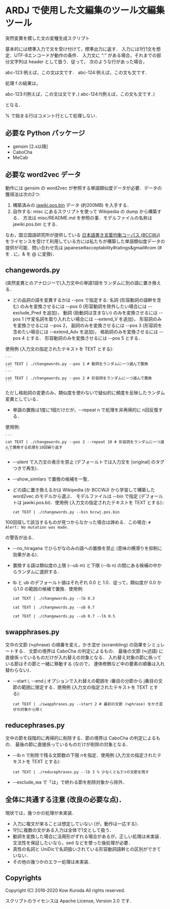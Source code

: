 # ARDJ で使用した文編集のツール文編集ツール
突然変異を模した文の変種生成スクリプト

基本的には標準入力で文を受け付けて，標準出力に返す．
入力には1行1文を想定．UTF-8エンコードが動作の条件．
入力文に “:” がある場合，それまでの部分文字列は header として扱う．従って，
次のような行があった場合，

abc-123:例えば，この文は文です．
abc-124:例えば，この文も文です．

処理 f の結果は，

abc-123:f(例えば，この文は文です．)
abc-124:f(例えば，この文も文です．)

となる．

% で始まる行はコメント行として処理しない．


## 必要な Python パッケージ
- gensim [2.x以降]
- CaboCha
- MeCab

## 必要な word2vec データ
動作には gensim の word2vec が参照する単語類似度データが必要．データの獲得法は次の2つ:

1. 構築済みの [jawiki.pos.bin](https://www.dropbox.com/s/h9hy87hjqn5v3xj/jawiki.pos.bin?dl=1) データ (約200MB) を入手する．
2. 自作する: misc にあるスクリプトを使って Wikipedia の dump から構築する．
方法は misc/README.md を参照の事．モデルファイルの名称は jawiki.pos.bin とする．

なお，国立国語研究所が提供している [日本語書き言葉均衡コーパス (BCCWJ)](http://pj.ninjal.ac.jp/corpus_center/bccwj/) をライセンスを受けて利用している方には私たちが構築した単語類似度データの提供が可能．問い合わせ先は japanese#acceptability#ratings&gmail#com (# を . に，& を @ に変換)．

## changewords.py
(突然変異とのアナロジーで)入力文中の単語1語をランダムに別の語に置き換える．

- どの品詞の語を変異するかは --pos で指定する:
名詞 (形容動詞の語幹を含む) のみを変換させるには --pos 0 (形容動詞を除外したい場合には --exclude_Pred を追加)，
動詞 (助動詞は含まない) のみを変換させるには --pos 1 (サ変名詞を取り入れたい場合には --extend_V を追加)，
形容詞のみを変換させるには --pos 2，
副詞のみを変換させるには --pos 3 (形容詞を含めたい場合には --extend_Adv を追加)，
格助詞のみを変換させるには --pos 4 とする．
形容動詞のみを変換させるには --pos 5 とする．

使用例 (入力文の指定されたテキストを TEXT とする):

    ```
    cat TEXT | ./changewords.py --pos 1 # 動詞をランダムに一つ選んで置換
    ```
    ```
    cat TEXT | ./changewords.py --pos 2 # 形容詞をランダムに一つ選んで置換
    ```

ただし格助詞の変更のみ，類似度を使わないで疑似的に頻度を反映したランダム変異としている．

- 単語の置換は1度に1個だけだが，--repeat n で処理を非再帰的に n回反復する．

使用例:

    ```
    cat TEXT | ./changewords.py --pos 2 --repeat 10 # 形容詞をランダムに一つ選んで置換する処理を10回繰り返す
    ```

- --silent で入力文の表示を禁止 (デフォールトでは入力文を [original] のタグつきで再生)．

- --show_similars で置換の候補を一覧．

- どの語に置き換えるかは Wikipedia (か BCCWJ) から学習して構築した word2vec のモデルから選ぶ．
モデルファイルは --bin で指定 (デフォールトは jawiki.pos.bi)．使用例 (入力文の指定されたテキストを TEXT とする)::

    ```
    cat TEXT | ./changewords.py --bin bccwj.pos.bin
    ```

100回探して該当するものが見つからなかった場合は諦める．この場合:
    ```
    # Alert: No mutation was made.
    ```

の警告が出る．

- --no_hiragana でひらがなのみの語への置換を禁止 (意味の横滑りを抑制に効果がある)．
- 置換する語は類似度の上限 (--ub m) と下限 (--lb n) の間にある候補の中からランダムに選択する．
- lb と ub のデフォールト値はそれぞれ 0.0 と 1.0．従って，類似度が 0.0 から1.0 の範囲の候補で置換．使用例:

    ```
    cat TEXT | ./changewords.py --lb 0.3
    ```
    ```
    cat TEXT | ./changewords.py --ub 0.7
    ```
    ```
    cat TEXT | ./changewords.py --ub 0.7 --lb 0.5
    ```

## swapphrases.py
文中の文節 (≒phrase) の順番を変え，かき混ぜ (scrambling) の効果をシミュレートする．
文節の境界は CaboCha の判定によるもの．
最後の文節 (≒述語) に直接係っているものだけが入れ替えの対象となる．
入れ替え対象の節に係っている節はその節と一緒に移動する (なので，
連体修飾など中の要素の順番は入れ替わらない)．

- --start i, --end j オプションで入れ替えの範囲を i番目の分節から j番目の文節の範囲に限定する．使用例 (入力文の指定されたテキストを TEXT とする):

    ```
    cat TEXT | ./swapphrases.py --start 2 # 最初の文節 (≒phrase) をかき混ぜの対象から除く
    ```

## reducephrases.py
文中の節を段階的に再帰的に削除する．節の境界は CaboCha の判定によるもの．
最後の節に直接係っているものだけが削除の対象となる．

- --lb n で削除で残る文節数の下限 nを指定．使用例 (入力文の指定されたテキストを TEXT とする):

    ```
    cat TEXT | ./reducephrases.py --lb 3 % 少なくとも3つの文節を残す
    ```

- --exclude_wa で「は」で終わる節を削除対象から除外．

## 全体に共通する注意 (改良の必要な点)．
現状では，幾つかの処理が未実装．

- 入力に複文が来ることは想定していない (が，動作は一応する)．
- 1行に複数の文がある入力は全体で1文として扱う．
- 動詞を変換した場合に活用形がずれる場合があるが，正しい処理は未実装．
文法性を保証したいなら，sed などを使った後処理が必要．
- 真性の名詞と UniDicで名詞扱いされている形容動詞語幹との区別ができていない．
- その他の幾つかのエラー処理は未実装．

## Copyrights
Copyright (C) 2016-2020 Kow Kuroda All rights reserved.

スクリプトのライセンスは Apache License, Version 2.0 です．
